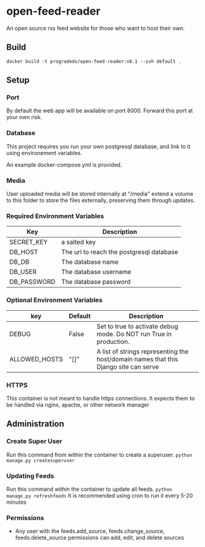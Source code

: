 # open-feed-reader
An open source rss feed website for those who want to host their own.

## Build
`docker build -t progradedv/open-feed-reader:v0.1 --ssh default .`

## Setup

### Port
By default the web app will be available on port 8000. Forward this port at your own risk.

### Database
This project requires you run your own postgresql database, and link to it using environement variables.

An example docker-compose.yml is provided.

### Media
User uploaded media will be stored internally at "/media" extend a volume to this folder to store the files externally, preserving them through updates.

### Required Environment Variables
| Key | Description |
| ----------- | ----------- |
| SECRET_KEY | a salted key |
| DB_HOST | The url to reach the postgresql database |
| DB_DB | The database name |
| DB_USER | The database username |
| DB_PASSWORD | The database password |

### Optional Environment Variables
| key | Default | Description
| ----------- | ----------- | ----------- |
| DEBUG | False | Set to true to activate debug mode. Do NOT run True in production. |
| ALLOWED_HOSTS | "[]" | A list of strings representing the host/domain names that this Django site can serve |

### HTTPS
This container is not meant to handle https connections. It expects them to be handled via nginx, apache, or other network manager

## Administration

### Create Super User
Run this command from within the container to create a superuser.
`python manage.py createsuperuser`

### Updating Feeds
Run this command within the container to update all feeds.
`python manage.py refreshfeeds`
It is recommended using cron to run it every 5-20 minutes

### Permissions
- Any user with the feeds.add_source, feeds.change_source, feeds.delete_source permissions can add, edit, and delete sources
